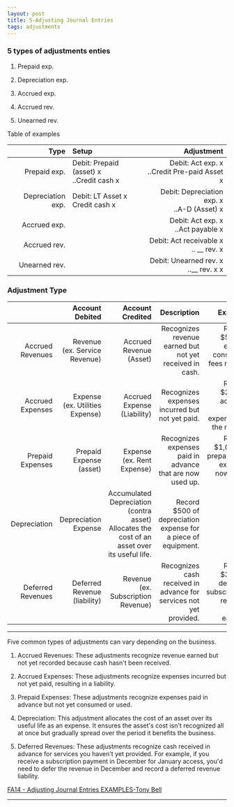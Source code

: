 ```yaml
---
layout: post
title: 5-Adjusting Journal Entries
tags: adjustments
---
```


### 5 types of adjustments enties

1. Prepaid exp.

2. Depreciation exp.

3. Accrued exp.

4. Accrued rev.

5. Unearned rev.


Table of examples

| Type | Setup | Adjustment |
|-----:|:------|-----------:|
| Prepaid exp.| Debit: Prepaid (asset) x<br> ..Credit cash x| Debit: Act exp. x<br> ..Credit Pre-paid Asset x |
| Depreciation exp. | Debit: LT Asset  x<br> Credit cash x| Debit: Depreciation exp. x<br> ..A-D (Asset) x|
| Accrued exp. | |  Debit: Act exp. x<br> ..Act payable x|
| Accrued rev. | |  Debit: Act receivable x<br> .. __ rev. x|
| Unearned rev. | |  Debit: Unearned rev. x<br> ..__ rev. x x|

### Adjustment Type

|  | Account Debited | Account Credited | Description | Example |
|----------------:|----------------:|-----------------:|------------:|--------:|
| Accrued Revenues | Revenue<br>(ex. Service Revenue) | Accrued Revenue (Asset) | Recognizes revenue earned but not yet received in cash. | Record $500 of earned consulting fees not yet billed. |
| Accrued Expenses | Expense<br>(ex. Utilities Expense) | Accrued Expense (Liability) | Recognizes expenses incurred but not yet paid. | Record $200 of accrued utility expense for the month. |
| Prepaid Expenses | Prepaid Expense (asset) | Expense<br>(ex. Rent Expense) | Recognizes expenses paid in advance that are now used up. | Record $1,000 of prepaid rent expense now used up. |
| Depreciation | Depreciation Expense | Accumulated Depreciation (contra asset)	Allocates the cost of an asset over its useful life. | Record $500 of depreciation expense for a piece of equipment. |
| Deferred Revenues | Deferred Revenue (liability) | Revenue<br>(ex. Subscription Revenue) | Recognizes cash received in advance for services not yet provided. | Record $300 of deferred subscription revenue now earned.


---

Five common types of adjustments can vary depending on the business. 

1. Accrued Revenues: These adjustments recognize revenue earned but not yet recorded because cash hasn't been received. 

2. Accrued Expenses: These adjustments recognize expenses incurred but not yet paid, resulting in a liability. 

3. Prepaid Expenses: These adjustments recognize expenses paid in advance but not yet consumed or used. 

4. Depreciation: This adjustment allocates the cost of an asset over its useful life as an expense. It ensures the asset's cost isn't recognized all at once but gradually spread over the period it benefits the business.

5. Deferred Revenues: These adjustments recognize cash received in advance for services you haven't yet provided. For example, if you receive a subscription payment in December for January access, you'd need to defer the revenue in December and record a deferred revenue liability.


[FA14 - Adjusting Journal Entries EXAMPLES-Tony Bell](https://www.youtube.com/watch?v=gkqoIqeiCsU)

---
